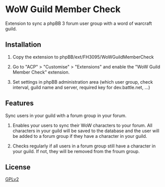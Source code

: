 # WoW Guild Member Check

Extension to sync a phpBB 3 forum user group with a word of warcraft guild.

## Installation

1) Copy the extension to phpBB/ext/FH3095/WoWGuildMemberCheck

2) Go to "ACP" > "Customise" > "Extensions" and enable the "WoW Guild Member Check" extension.

3) Set settings in phpBB administration area (which user group, check interval, guild name and server, required key for dev.battle.net, ...)


## Features

Sync users in your guild with a forum group in your forum.
1) Enables your users to sync their WoW characters to your forum. All characters in your guild will be saved to the database and the user will be added to a forum group if they have a character in your guild.

2) Checks regularly if all users in a forum group still have a character in your guild. If not, they will be removed from the froum group.

## License

[GPLv2](license.txt)
